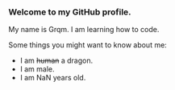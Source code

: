 ### Welcome to my GitHub profile.
My name is Grqm. I am learning how to code.

Some things you might want to know about me:
- I am ~~human~~ a dragon.
- I am male.
- I am NaN years old.
